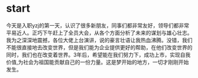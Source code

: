 # start

今天是入职yzj的第一天，认识了很多新朋友，同事们都非常友好，领导们都非常平易近人。正巧下午赶上了全员大会，从各个方面分析了未来的谋划与雄心壮志。我为之深深地震撼，各位大佬上台演讲，说的豪言壮语让我热血沸腾。没错，我们不能很直接地去改变世界，但是我们能为企业提供更好的帮助，在他们改变世界的同时，我们也在改变着世界。3年后，希望能在我们努力下，成功上市，实现自我价值,为社会为祖国能贡献自己的一份力量。这是梦开始的地方，一切才刚刚开始发生。
